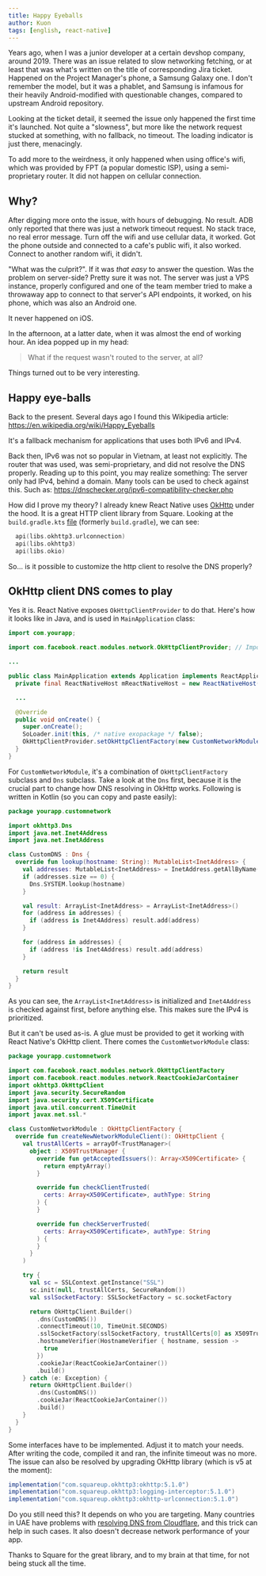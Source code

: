 ```yaml
---
title: Happy Eyeballs
author: Kuon
tags: [english, react-native]
---
```


Years ago, when I was a junior developer at a certain devshop company, around 2019. There was an issue related to slow networking fetching, or at least that was what's written on the title of corresponding Jira ticket. Happened on the Project Manager's phone, a Samsung Galaxy one. I don't remember the model, but it was a phablet, and Samsung is infamous for their heavily Android-modified with questionable changes, compared to upstream Android repository.

Looking at the ticket detail, it seemed the issue only happened the first time it's launched. Not quite a "slowness", but more like the network request stucked at something, with no fallback, no timeout. The loading indicator is just there, menacingly.

To add more to the weirdness, it only happened when using office's wifi, which was provided by FPT (a popular domestic ISP), using a semi-proprietary router. It did not happen on cellular connection.

## Why?

After digging more onto the issue, with hours of debugging. No result. ADB only reported that there was just a network timeout request. No stack trace, no real error message. Turn off the wifi and use cellular data, it worked. Got the phone outside and connected to a cafe's public wifi, it also worked. Connect to another random wifi, it didn't.

"What was the culprit?". If it was _that easy_ to answer the question. Was the problem on server-side? Pretty sure it was not. The server was just a VPS instance, properly configured and one of the team member tried to make a throwaway app to connect to that server's API endpoints, it worked, on his phone, which was also an Android one.

It never happened on iOS.

In the afternoon, at a latter date, when it was almost the end of working hour. An idea popped up in my head:

> What if the request wasn't routed to the server, at all?

Things turned out to be very interesting.

## Happy eye-balls

Back to the present. Several days ago I found this Wikipedia article: https://en.wikipedia.org/wiki/Happy_Eyeballs

It's a fallback mechanism for applications that uses both IPv6 and IPv4.

Back then, IPv6 was not so popular in Vietnam, at least not explicitly. The router that was used, was semi-proprietary, and did not resolve the DNS properly. Reading up to this point, you may realize something: The server only had IPv4, behind a domain. Many tools can be used to check against this. Such as: https://dnschecker.org/ipv6-compatibility-checker.php

How did I prove my theory? I already knew React Native uses [OkHttp](https://square.github.io/okhttp/) under the hood. It is a great HTTP client library from Square. Looking at the `build.gradle.kts` [file](https://github.com/facebook/react-native/blob/main/packages/react-native/ReactAndroid/build.gradle.kts) (formerly `build.gradle`), we can see:

```kotlin
  api(libs.okhttp3.urlconnection)
  api(libs.okhttp3)
  api(libs.okio)
```

So... is it possible to customize the http client to resolve the DNS properly?

## OkHttp client DNS comes to play

Yes it is. React Native exposes `OkHttpClientProvider` to do that. Here's how it looks like in Java, and is used in `MainApplication` class:

```java title="MainApplication.java"
import com.yourapp;

import com.facebook.react.modules.network.OkHttpClientProvider; // Import this.

...

public class MainApplication extends Application implements ReactApplication {
  private final ReactNativeHost mReactNativeHost = new ReactNativeHost(this) {

  ...

  @Override
  public void onCreate() {
    super.onCreate();
    SoLoader.init(this, /* native exopackage */ false);
    OkHttpClientProvider.setOkHttpClientFactory(new CustomNetworkModule()); // Add this line
  }
}
```

For `CustomNetworkModule`, it's a combination of `OkHttpClientFactory` subclass and `Dns` subclass. Take a look at the `Dns` first, because it is the crucial part to change how DNS resolving in OkHttp works. Following is written in Kotlin (so you can copy and paste easily):

```kotlin title="CustomDNS.kt"
package yourapp.customnetwork

import okhttp3.Dns
import java.net.Inet4Address
import java.net.InetAddress

class CustomDNS : Dns {
  override fun lookup(hostname: String): MutableList<InetAddress> {
    val addresses: MutableList<InetAddress> = InetAddress.getAllByName(hostname).toMutableList()
    if (addresses.size == 0) {
      Dns.SYSTEM.lookup(hostname)
    }

    val result: ArrayList<InetAddress> = ArrayList<InetAddress>()
    for (address in addresses) {
      if (address is Inet4Address) result.add(address)
    }

    for (address in addresses) {
      if (address !is Inet4Address) result.add(address)
    }

    return result
  }
}
```

As you can see, the `ArrayList<InetAddress>` is initialized and `Inet4Address` is checked against first, before anything else. This makes sure the IPv4 is prioritized.

But it can't be used as-is. A glue must be provided to get it working with React Native's OkHttp client. There comes the `CustomNetworkModule` class:

```kotlin title="CustomNetworkModule.kt"
package yourapp.customnetwork

import com.facebook.react.modules.network.OkHttpClientFactory
import com.facebook.react.modules.network.ReactCookieJarContainer
import okhttp3.OkHttpClient
import java.security.SecureRandom
import java.security.cert.X509Certificate
import java.util.concurrent.TimeUnit
import javax.net.ssl.*

class CustomNetworkModule : OkHttpClientFactory {
  override fun createNewNetworkModuleClient(): OkHttpClient {
    val trustAllCerts = arrayOf<TrustManager>(
      object : X509TrustManager {
        override fun getAcceptedIssuers(): Array<X509Certificate> {
          return emptyArray()
        }

        override fun checkClientTrusted(
          certs: Array<X509Certificate>, authType: String
        ) {
        }

        override fun checkServerTrusted(
          certs: Array<X509Certificate>, authType: String
        ) {
        }
      }
    )

    try {
      val sc = SSLContext.getInstance("SSL")
      sc.init(null, trustAllCerts, SecureRandom())
      val sslSocketFactory: SSLSocketFactory = sc.socketFactory

      return OkHttpClient.Builder()
        .dns(CustomDNS())
        .connectTimeout(10, TimeUnit.SECONDS)
        .sslSocketFactory(sslSocketFactory, trustAllCerts[0] as X509TrustManager)
        .hostnameVerifier(HostnameVerifier { hostname, session ->
          true
        })
        .cookieJar(ReactCookieJarContainer())
        .build()
    } catch (e: Exception) {
      return OkHttpClient.Builder()
        .dns(CustomDNS())
        .cookieJar(ReactCookieJarContainer())
        .build()
    }
  }
}
```

Some interfaces have to be implemented. Adjust it to match your needs. After writing the code, compiled it and ran, the infinite timeout was no more.
The issue can also be resolved by upgrading OkHttp library (which is v5 at the moment):

```groovy
implementation("com.squareup.okhttp3:okhttp:5.1.0")
implementation("com.squareup.okhttp3:logging-interceptor:5.1.0")
implementation("com.squareup.okhttp3:okhttp-urlconnection:5.1.0")
```

Do you still need this? It depends on who you are targeting. Many countries in UAE have problems with [resolving DNS from Cloudflare](https://github.com/facebook/react-native/issues/32730), and this trick can help in such cases. It also doesn't decrease network performance of your app.

Thanks to Square for the great library, and to my brain at that time, for not being stuck all the time.
